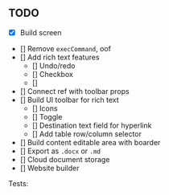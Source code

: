 ## TODO
- [x] Build screen
- [] Remove `execCommand`, oof
- [] Add rich text features
  - [] Undo/redo
  - [] Checkbox
  - []  
- [] Connect ref with toolbar props
- [] Build UI toolbar for rich text
  - [] Icons
  - [] Toggle
  - [] Destination text field for hyperlink
  - [] Add table row/column selector
- [] Build content editable area with boarder
- [] Export as `.docx` or `.md`
- [] Cloud document storage
- [] Website builder

Tests:

